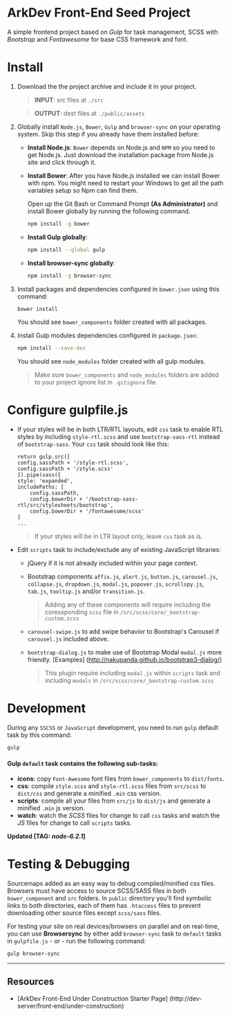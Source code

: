 # ArkDev Front-End Seed Project
A simple frontend project based on _Gulp_ for task management, SCSS with _Bootstrap_ and _Fontawesome_ for base CSS framework and font.

# Install
1. Download the the project archive and include it in your project.
    >__INPUT__: src files at `./src`

    >__OUTPUT__: dest files at `./public/assets`
2. Globally install `Node.js`, `Bower`, `Gulp` and `browser-sync` on your operating system. Skip this step if you already have them installed before:
    * **Install Node.js**: `Bower` depends on Node.js and `NPM` so you need to get Node.js. Just download the installation package from Node.js site and click through it.
    * **Install Bower**: After you have Node.js installed we can install Bower with npm. You might need to restart your Windows to get all the path variables setup so Npm can find them.

        Open up the Git Bash or Command Prompt **(As Administrator)** and install Bower globally by running the following command.
        ```bash
        npm install -g bower
        ```
    * **Install Gulp globally**: 
        
        ```bash
        npm install --global gulp
        ```
    * **Install browser-sync globally**:
        
        ```bash
        npm install -g browser-sync
        ```
3. Install packages and dependencies configured in `bower.json` using this command:
    ```bash
    bower install
    ```
    You should see `bower_components` folder created with all packages.
4. Install Gulp modules dependencies configured in `package.json`:
    ```bash
    npm install --save-dev
    ```
    
    You should see `node_modules` folder created with all gulp modules.
    
    > Make sure `bower_components` and `node_modules` folders are added to your project ignore list in `.gitignore` file.

# Configure gulpfile.js
* If your styles will be in both LTR/RTL layouts, edit `css` task to enable RTL styles by including `style-rtl.scss` and use `bootstrap-sass-rtl` instead of `bootstrap-sass`. Your `css` task should look like this:
    ```
    return gulp.src([
    config.sassPath + '/style-rtl.scss',
    config.sassPath + '/style.scss'
    ]).pipe(sass({
    style: 'expanded',
    includePaths: [
        config.sassPath,
        config.bowerDir + '/bootstrap-sass-rtl/src/stylesheets/bootstrap',
        config.bowerDir + '/fontawesome/scss'
    ]
    ...
    ```
    > If your styles will be in LTR layout only, leave `css` task as is.
        
* Edit `scripts` task to include/exclude any of existing JavaScript libraries:
    * jQuery if it is not already included within your page context.
    * Bootstrap components `affix.js`, `alert.js`, `button.js`, `carousel.js`, `collapse.js`, `dropdown.js`, `modal.js`, `popover.js`, `scrollspy.js`, `tab.js`, `tooltip.js` and/or `transition.js`.
        > Adding any of these components will require including the coressponding `scss` file in `/src/scss/core/_bootstrap-custom.scss`
        
    * `carousel-swipe.js` to add swipe behavior to Bootstrap's Carousel if `carousel.js` included above.
    * `bootstrap-dialog.js` to make use of Bootstrap Modal `modal.js` more friendly. [Examples] (http://nakupanda.github.io/bootstrap3-dialog/)
        > This plugin require including `modal.js` within `scripts` task and including `modals` in `/src/scss/core/_bootstrap-custom.scss`
            

# Development
During any `SSCSS` or `JavaScript` development, you need to run `gulp` default task by this command:
```bash
gulp
```
#### Gulp `default` task contains the following sub-tasks:
* **icons**: copy `Font-Awesome` font files from `bower_components` to `dist/fonts`.
* **css**: compile `style.scss` and `style-rtl.scss` files from `src/scss` to `dist/css` and generate a minified `.min` css version.
* **scripts**: compile all your files from `src/js` to `dist/js` and generate a minified `.min` js version.
* **watch**: watch the _SCSS_ files for change to call `css` tasks and watch the _JS_ files for change to call `scripts` tasks.

**Updated [TAG: _node-6.2.1_]**

# Testing & Debugging

Sourcemaps added as an easy way to debug compiled/minified css files. Browsers must have access to source SCSS/SASS files in both `bower_component` and `src` folders. In `public` directory you'll find symbolic links to both directories, each of them has `.htaccess` files to prevent downloading other source files except `scss/sass` files.

For testing your site on real devices/browsers on parallel and on real-time, you can use **Browsersync** by either add `browser-sync` task to `default` tasks in `gulpfile.js` - or - run the following command:
```bash
gulp browser-sync
```

---
## Resources
* [ArkDev Front-End Under Construction Starter Page] (http://dev-server/front-end/under-construction)